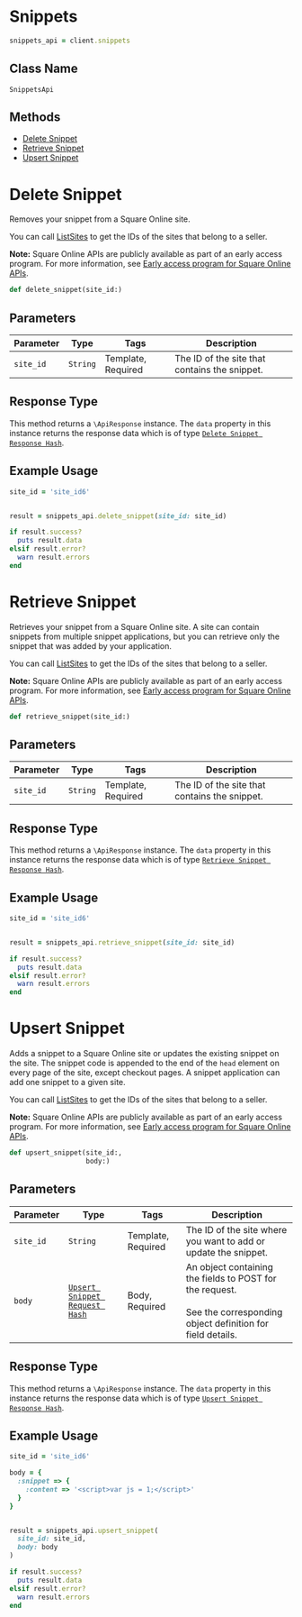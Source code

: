 # Snippets

```ruby
snippets_api = client.snippets
```

## Class Name

`SnippetsApi`

## Methods

* [Delete Snippet](../../doc/api/snippets.md#delete-snippet)
* [Retrieve Snippet](../../doc/api/snippets.md#retrieve-snippet)
* [Upsert Snippet](../../doc/api/snippets.md#upsert-snippet)


# Delete Snippet

Removes your snippet from a Square Online site.

You can call [ListSites](../../doc/api/sites.md#list-sites) to get the IDs of the sites that belong to a seller.

__Note:__ Square Online APIs are publicly available as part of an early access program. For more information, see [Early access program for Square Online APIs](https://developer.squareup.com/docs/online-api#early-access-program-for-square-online-apis).

```ruby
def delete_snippet(site_id:)
```

## Parameters

| Parameter | Type | Tags | Description |
|  --- | --- | --- | --- |
| `site_id` | `String` | Template, Required | The ID of the site that contains the snippet. |

## Response Type

This method returns a `\ApiResponse` instance. The `data` property in this instance returns the response data which is of type [`Delete Snippet Response Hash`](../../doc/models/delete-snippet-response.md).

## Example Usage

```ruby
site_id = 'site_id6'


result = snippets_api.delete_snippet(site_id: site_id)

if result.success?
  puts result.data
elsif result.error?
  warn result.errors
end
```


# Retrieve Snippet

Retrieves your snippet from a Square Online site. A site can contain snippets from multiple snippet applications, but you can retrieve only the snippet that was added by your application.

You can call [ListSites](../../doc/api/sites.md#list-sites) to get the IDs of the sites that belong to a seller.

__Note:__ Square Online APIs are publicly available as part of an early access program. For more information, see [Early access program for Square Online APIs](https://developer.squareup.com/docs/online-api#early-access-program-for-square-online-apis).

```ruby
def retrieve_snippet(site_id:)
```

## Parameters

| Parameter | Type | Tags | Description |
|  --- | --- | --- | --- |
| `site_id` | `String` | Template, Required | The ID of the site that contains the snippet. |

## Response Type

This method returns a `\ApiResponse` instance. The `data` property in this instance returns the response data which is of type [`Retrieve Snippet Response Hash`](../../doc/models/retrieve-snippet-response.md).

## Example Usage

```ruby
site_id = 'site_id6'


result = snippets_api.retrieve_snippet(site_id: site_id)

if result.success?
  puts result.data
elsif result.error?
  warn result.errors
end
```


# Upsert Snippet

Adds a snippet to a Square Online site or updates the existing snippet on the site.
The snippet code is appended to the end of the `head` element on every page of the site, except checkout pages. A snippet application can add one snippet to a given site.

You can call [ListSites](../../doc/api/sites.md#list-sites) to get the IDs of the sites that belong to a seller.

__Note:__ Square Online APIs are publicly available as part of an early access program. For more information, see [Early access program for Square Online APIs](https://developer.squareup.com/docs/online-api#early-access-program-for-square-online-apis).

```ruby
def upsert_snippet(site_id:,
                   body:)
```

## Parameters

| Parameter | Type | Tags | Description |
|  --- | --- | --- | --- |
| `site_id` | `String` | Template, Required | The ID of the site where you want to add or update the snippet. |
| `body` | [`Upsert Snippet Request Hash`](../../doc/models/upsert-snippet-request.md) | Body, Required | An object containing the fields to POST for the request.<br><br>See the corresponding object definition for field details. |

## Response Type

This method returns a `\ApiResponse` instance. The `data` property in this instance returns the response data which is of type [`Upsert Snippet Response Hash`](../../doc/models/upsert-snippet-response.md).

## Example Usage

```ruby
site_id = 'site_id6'

body = {
  :snippet => {
    :content => '<script>var js = 1;</script>'
  }
}


result = snippets_api.upsert_snippet(
  site_id: site_id,
  body: body
)

if result.success?
  puts result.data
elsif result.error?
  warn result.errors
end
```

